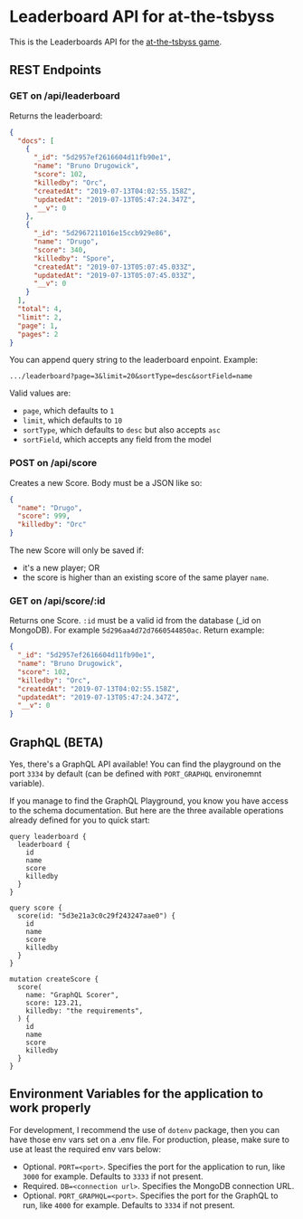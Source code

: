 # Leaderboard API for at-the-tsbyss

This is the Leaderboards API for the [at-the-tsbyss game](https://github.com/one-two/at-the-tsbyss).

## REST Endpoints

### GET on /api/leaderboard
Returns the leaderboard:
```json
{
  "docs": [
    {
      "_id": "5d2957ef2616604d11fb90e1",
      "name": "Bruno Drugowick",
      "score": 102,
      "killedby": "Orc",
      "createdAt": "2019-07-13T04:02:55.158Z",
      "updatedAt": "2019-07-13T05:47:24.347Z",
      "__v": 0
    },
    {
      "_id": "5d2967211016e15ccb929e86",
      "name": "Drugo",
      "score": 340,
      "killedby": "Spore",
      "createdAt": "2019-07-13T05:07:45.033Z",
      "updatedAt": "2019-07-13T05:07:45.033Z",
      "__v": 0
    }
  ],
  "total": 4,
  "limit": 2,
  "page": 1,
  "pages": 2
}
```

You can append query string to the leaderboard enpoint. Example:
```
.../leaderboard?page=3&limit=20&sortType=desc&sortField=name
```

Valid values are:

- `page`, which defaults to `1`
- `limit`, which defaults to `10`
- `sortType`, which defaults to `desc` but also accepts `asc`
- `sortField`, which accepts any field from the model

### POST on /api/score
Creates a new Score. Body must be a JSON like so:
```json
{
  "name": "Drugo",
  "score": 999,
  "killedby": "Orc"
}
```

The new Score will only be saved if:
- it's a new player; OR
- the score is higher than an existing score of the same player `name`.

### GET on /api/score/:id
Returns one Score. `:id` must be a valid id from the database (_id on MongoDB). For example `5d296aa4d72d7660544850ac`. Return example:
```json
{
  "_id": "5d2957ef2616604d11fb90e1",
  "name": "Bruno Drugowick",
  "score": 102,
  "killedby": "Orc",
  "createdAt": "2019-07-13T04:02:55.158Z",
  "updatedAt": "2019-07-13T05:47:24.347Z",
  "__v": 0
}
```

## GraphQL (BETA)

Yes, there's a GraphQL API available! You can find the playground on the port `3334` by default (can be defined with `PORT_GRAPHQL` environemnt variable).

If you manage to find the GraphQL Playground, you know you have access to the schema documentation. But here are the three available operations already defined for you to quick start:

```
query leaderboard {
  leaderboard {
    id
    name
    score
    killedby
  }
}

query score {
  score(id: "5d3e21a3c0c29f243247aae0") {
    id
    name
    score
    killedby
  }
}

mutation createScore {
  score(
    name: "GraphQL Scorer",
    score: 123.21,
    killedby: "the requirements",
  ) {
    id
    name
    score
    killedby
  }
}
```

## Environment Variables for the application to work properly
For development, I recommend the use of `dotenv` package, then you can have those env vars set on a .env file. For production, please, make sure to use at least the required env vars below:

- Optional. `PORT=<port>`. Specifies the port for the application to run, like `3000` for example. Defaults to `3333` if not present.
- Required. `DB=<connection url>`. Specifies the MongoDB connection URL.
- Optional. `PORT_GRAPHQL=<port>`. Specifies the port for the GraphQL to run, like `4000` for example. Defaults to `3334` if not present.
